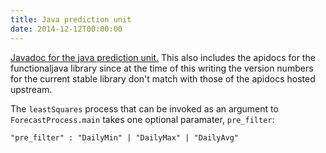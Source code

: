```yaml
---
title: Java prediction unit
date: 2014-12-12T00:00:00
---
```


[Javadoc for the java prediction unit.](http://multi-axis.github.io/javaunit/apidocs) This also includes the apidocs for the functionaljava library since at the time of this writing the version numbers for the current stable library don't match with those of the apidocs hosted upstream.

The `leastSquares` process that can be invoked as an argument to `ForecastProcess.main` takes one optional paramater, `pre_filter`:

    "pre_filter" : "DailyMin" | "DailyMax" | "DailyAvg"
